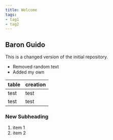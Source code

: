 ```yaml
---
title: Welcome
tags:
- tag1
- tag2
---
```


## Baron Guido

This is a changed version of the initial repository.
- Removed random text
- Added my own

table | creation
------|---------
test  | test
test  | test

### New Subheading

1. item 1
1. item 2